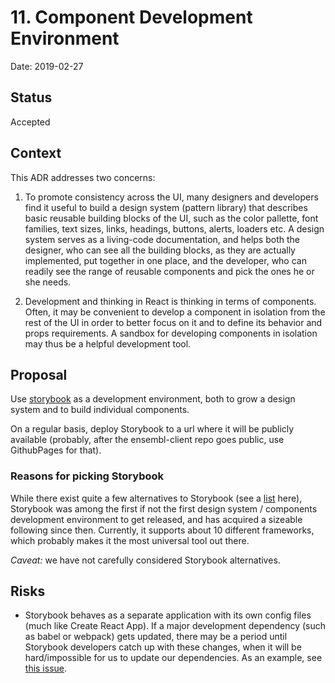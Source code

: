 # 11. Component Development Environment

Date: 2019-02-27

## Status

Accepted

## Context

This ADR addresses two concerns:

1. To promote consistency across the UI, many designers and developers find it useful to build a design system (pattern library) that describes basic reusable building blocks of the UI, such as the color pallette, font families, text sizes, links, headings, buttons, alerts, loaders etc. A design system serves as a living-code documentation, and helps both the designer, who can see all the building blocks, as they are actually implemented, put together in one place, and the developer, who can readily see the range of reusable components and pick the ones he or she needs.

2. Development and thinking in React is thinking in terms of components. Often, it may be convenient to develop a component in isolation from the rest of the UI in order to better focus on it and to define its behavior and props requirements. A sandbox for developing components in isolation may thus be a helpful development tool.

## Proposal

Use [storybook](https://storybook.js.org/) as a development environment, both to grow a design system and to build individual components.

On a regular basis, deploy Storybook to a url where it will be publicly available (probably, after the ensembl-client repo goes public, use GithubPages for that). 

### Reasons for picking Storybook

While there exist quite a few alternatives to Storybook (see a [list](https://react-styleguidist.js.org/docs/cookbook.html#are-there-any-other-projects-like-this) here), Storybook was among the first if not the first design system / components development environment to get released, and has acquired a sizeable following since then. Currently, it supports about 10 different frameworks, which probably makes it the most universal tool out there.

_Caveat:_ we have not carefully considered Storybook alternatives.

## Risks

- Storybook behaves as a separate application with its own config files (much like Create React App). If a major development dependency (such as babel or webpack) gets updated, there may be a period until Storybook developers catch up with these changes, when it will be hard/impossible for us to update our dependencies. As an example, see [this issue](https://github.com/storybooks/storybook/issues/3805).